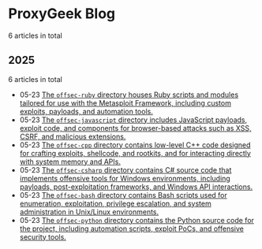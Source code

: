# ProxyGeek Blog

6 articles in total

## 2025

6 articles in total

- 05-23 [The `offsec-ruby` directory houses Ruby scripts and modules tailored for use with the Metasploit Framework, including custom exploits, payloads, and automation tools. ](https://Pr0xyG33k.github.io/projects/pr0xyg33k/offsec-ruby/ "2025-05-23 21:15:58")
- 05-23 [The `offsec-javascript` directory includes JavaScript payloads, exploit code, and components for browser-based attacks such as XSS, CSRF, and malicious extensions. ](https://Pr0xyG33k.github.io/projects/pr0xyg33k/offsec-javascript/ "2025-05-23 21:14:37")
- 05-23 [The `offsec-cpp` directory contains low-level C++ code designed for crafting exploits, shellcode, and rootkits, and for interacting directly with system memory and APIs.](https://Pr0xyG33k.github.io/projects/pr0xyg33k/offsec-cpp/ "2025-05-23 21:12:53")
- 05-23 [The `offsec-csharp` directory contains C# source code that implements offensive tools for Windows environments, including payloads, post-exploitation frameworks, and Windows API interactions.](https://Pr0xyG33k.github.io/projects/pr0xyg33k/offsec-csharp/ "2025-05-23 21:11:18")
- 05-23 [The `offsec-bash` directory contains Bash scripts used for enumeration, exploitation, privilege escalation, and system administration in Unix/Linux environments.](https://Pr0xyG33k.github.io/projects/pr0xyg33k/offsec-bash/ "2025-05-23 21:08:18")
- 05-23 [The `offsec-python` directory contains the Python source code for the project, including automation scripts, exploit PoCs, and offensive security tools.](https://Pr0xyG33k.github.io/projects/pr0xyg33k/offsec-python/ "2025-05-23 20:59:36")
